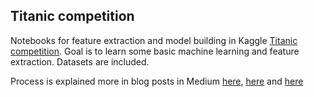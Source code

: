 ## Titanic competition

Notebooks for feature extraction and model building in Kaggle [Titanic competition](https://www.kaggle.com/c/titanic). Goal is to learn some basic machine learning and feature extraction. Datasets are included.

Process is explained more in blog posts in Medium [here](https://medium.com/@riikkakokko/part-1-titanic-basic-of-data-analysis-ab3025d29f6e), [here](https://medium.com/@riikkakokko/part-2-titanic-model-building-scikit-learn-f2045570eb6b) and [here](https://medium.com/@riikkakokko/part-3-titanic-extracting-the-features-and-model-building-a2164d6f65a5) 